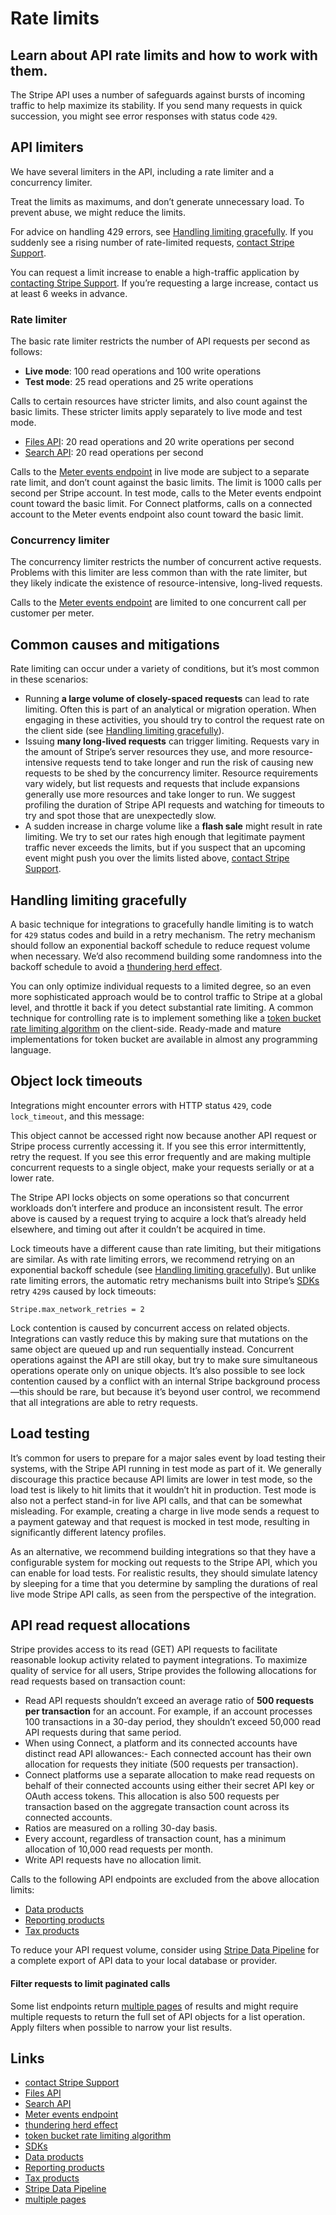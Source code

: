 # Rate limits

## Learn about API rate limits and how to work with them.

The Stripe API uses a number of safeguards against bursts of incoming traffic to
help maximize its stability. If you send many requests in quick succession, you
might see error responses with status code `429`.

## API limiters

We have several limiters in the API, including a rate limiter and a concurrency
limiter.

Treat the limits as maximums, and don’t generate unnecessary load. To prevent
abuse, we might reduce the limits.

For advice on handling 429 errors, see [Handling limiting
gracefully](https://docs.stripe.com/rate-limits#handling-limiting-gracefully).
If you suddenly see a rising number of rate-limited requests, [contact Stripe
Support](https://support.stripe.com/).

You can request a limit increase to enable a high-traffic application by
[contacting Stripe Support](https://support.stripe.com/). If you’re requesting a
large increase, contact us at least 6 weeks in advance.

### Rate limiter

The basic rate limiter restricts the number of API requests per second as
follows:

- **Live mode**: 100 read operations and 100 write operations
- **Test mode**: 25 read operations and 25 write operations

Calls to certain resources have stricter limits, and also count against the
basic limits. These stricter limits apply separately to live mode and test mode.

- [Files API](https://docs.stripe.com/api/files): 20 read operations and 20
write operations per second
- [Search API](https://docs.stripe.com/search#rate-limits): 20 read operations
per second

Calls to the [Meter events
endpoint](https://docs.stripe.com/billing/subscriptions/usage-based/recording-usage-api#rate-limits)
in live mode are subject to a separate rate limit, and don’t count against the
basic limits. The limit is 1000 calls per second per Stripe account. In test
mode, calls to the Meter events endpoint count toward the basic limit. For
Connect platforms, calls on a connected account to the Meter events endpoint
also count toward the basic limit.

### Concurrency limiter

The concurrency limiter restricts the number of concurrent active requests.
Problems with this limiter are less common than with the rate limiter, but they
likely indicate the existence of resource-intensive, long-lived requests.

Calls to the [Meter events
endpoint](https://docs.stripe.com/billing/subscriptions/usage-based/recording-usage-api#rate-limits)
are limited to one concurrent call per customer per meter.

## Common causes and mitigations

Rate limiting can occur under a variety of conditions, but it’s most common in
these scenarios:

- Running **a large volume of closely-spaced requests** can lead to rate
limiting. Often this is part of an analytical or migration operation. When
engaging in these activities, you should try to control the request rate on the
client side (see [Handling limiting
gracefully](https://docs.stripe.com/rate-limits#handling-limiting-gracefully)).
- Issuing **many long-lived requests** can trigger limiting. Requests vary in
the amount of Stripe’s server resources they use, and more resource-intensive
requests tend to take longer and run the risk of causing new requests to be shed
by the concurrency limiter. Resource requirements vary widely, but list requests
and requests that include expansions generally use more resources and take
longer to run. We suggest profiling the duration of Stripe API requests and
watching for timeouts to try and spot those that are unexpectedly slow.
- A sudden increase in charge volume like a **flash sale** might result in rate
limiting. We try to set our rates high enough that legitimate payment traffic
never exceeds the limits, but if you suspect that an upcoming event might push
you over the limits listed above, [contact Stripe
Support](https://support.stripe.com/).

## Handling limiting gracefully

A basic technique for integrations to gracefully handle limiting is to watch for
`429` status codes and build in a retry mechanism. The retry mechanism should
follow an exponential backoff schedule to reduce request volume when necessary.
We’d also recommend building some randomness into the backoff schedule to avoid
a [thundering herd
effect](https://en.wikipedia.org/wiki/Thundering_herd_problem).

You can only optimize individual requests to a limited degree, so an even more
sophisticated approach would be to control traffic to Stripe at a global level,
and throttle it back if you detect substantial rate limiting. A common technique
for controlling rate is to implement something like a [token bucket rate
limiting algorithm](https://en.wikipedia.org/wiki/Token_bucket) on the
client-side. Ready-made and mature implementations for token bucket are
available in almost any programming language.

## Object lock timeouts

Integrations might encounter errors with HTTP status `429`, code `lock_timeout`,
and this message:

This object cannot be accessed right now because another API request or Stripe
process currently accessing it. If you see this error intermittently, retry the
request. If you see this error frequently and are making multiple concurrent
requests to a single object, make your requests serially or at a lower rate.

The Stripe API locks objects on some operations so that concurrent workloads
don’t interfere and produce an inconsistent result. The error above is caused by
a request trying to acquire a lock that’s already held elsewhere, and timing out
after it couldn’t be acquired in time.

Lock timeouts have a different cause than rate limiting, but their mitigations
are similar. As with rate limiting errors, we recommend retrying on an
exponential backoff schedule (see [Handling limiting
gracefully](https://docs.stripe.com/rate-limits#handling-limiting-gracefully)).
But unlike rate limiting errors, the automatic retry mechanisms built into
Stripe’s [SDKs](https://docs.stripe.com/sdks) retry `429`s caused by lock
timeouts:

```
Stripe.max_network_retries = 2
```

Lock contention is caused by concurrent access on related objects. Integrations
can vastly reduce this by making sure that mutations on the same object are
queued up and run sequentially instead. Concurrent operations against the API
are still okay, but try to make sure simultaneous operations operate only on
unique objects. It’s also possible to see lock contention caused by a conflict
with an internal Stripe background process—this should be rare, but because it’s
beyond user control, we recommend that all integrations are able to retry
requests.

## Load testing

It’s common for users to prepare for a major sales event by load testing their
systems, with the Stripe API running in test mode as part of it. We generally
discourage this practice because API limits are lower in test mode, so the load
test is likely to hit limits that it wouldn’t hit in production. Test mode is
also not a perfect stand-in for live API calls, and that can be somewhat
misleading. For example, creating a charge in live mode sends a request to a
payment gateway and that request is mocked in test mode, resulting in
significantly different latency profiles.

As an alternative, we recommend building integrations so that they have a
configurable system for mocking out requests to the Stripe API, which you can
enable for load tests. For realistic results, they should simulate latency by
sleeping for a time that you determine by sampling the durations of real live
mode Stripe API calls, as seen from the perspective of the integration.

## API read request allocations

Stripe provides access to its read (GET) API requests to facilitate reasonable
lookup activity related to payment integrations. To maximize quality of service
for all users, Stripe provides the following allocations for read requests based
on transaction count:

- Read API requests shouldn’t exceed an average ratio of **500 requests per
transaction** for an account. For example, if an account processes 100
transactions in a 30-day period, they shouldn’t exceed 50,000 read API requests
during that same period.
- When using Connect, a platform and its connected accounts have distinct read
API allowances:- Each connected account has their own allocation for requests
they initiate (500 requests per transaction).
- Connect platforms use a separate allocation to make read requests on behalf of
their connected accounts using either their secret API key or OAuth access
tokens. This allocation is also 500 requests per transaction based on the
aggregate transaction count across its connected accounts.
- Ratios are measured on a rolling 30-day basis.
- Every account, regardless of transaction count, has a minimum allocation of
10,000 read requests per month.
- Write API requests have no allocation limit.

Calls to the following API endpoints are excluded from the above allocation
limits:

- [Data products](https://docs.stripe.com/stripe-data)
- [Reporting products](https://docs.stripe.com/stripe-reports)
- [Tax products](https://docs.stripe.com/tax)

To reduce your API request volume, consider using [Stripe Data
Pipeline](https://stripe.com/data-pipeline) for a complete export of API data to
your local database or provider.

#### Filter requests to limit paginated calls

Some list endpoints return [multiple
pages](https://docs.stripe.com/api/pagination) of results and might require
multiple requests to return the full set of API objects for a list operation.
Apply filters when possible to narrow your list results.

## Links

- [contact Stripe Support](https://support.stripe.com/)
- [Files API](https://docs.stripe.com/api/files)
- [Search API](https://docs.stripe.com/search#rate-limits)
- [Meter events
endpoint](https://docs.stripe.com/billing/subscriptions/usage-based/recording-usage-api#rate-limits)
- [thundering herd
effect](https://en.wikipedia.org/wiki/Thundering_herd_problem)
- [token bucket rate limiting
algorithm](https://en.wikipedia.org/wiki/Token_bucket)
- [SDKs](https://docs.stripe.com/sdks)
- [Data products](https://docs.stripe.com/stripe-data)
- [Reporting products](https://docs.stripe.com/stripe-reports)
- [Tax products](https://docs.stripe.com/tax)
- [Stripe Data Pipeline](https://stripe.com/data-pipeline)
- [multiple pages](https://docs.stripe.com/api/pagination)